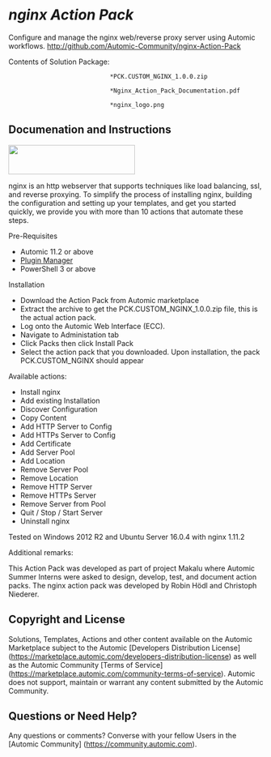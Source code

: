 *nginx Action Pack*
=============


Configure and manage the nginx web/reverse proxy server using Automic workflows.
http://github.com/Automic-Community/nginx-Action-Pack

<!-- List of attached files -->
Contents of Solution Package:

						
								*PCK.CUSTOM_NGINX_1.0.0.zip
								
								*Nginx_Action_Pack_Documentation.pdf
								
								*nginx_logo.png
								
						


Documenation and Instructions
---

<p><img src="https://448bb31d92917ba3390f-4a8f48d20b0d8c78b979208d38d37653.ssl.cf1.rackcdn.com/712/screenshots/nginx_logo.png" alt="" width="250" height="58" /></p>
<p>nginx is an http webserver that supports techniques like load balancing, ssl, and reverse proxying. To simplify the process of installing nginx, building the configuration and setting up your templates, and get you started quickly, we provide you with more than 10 actions that automate these steps.</p>
<p>Pre-Requisites</p>
<ul>
<li>Automic 11.2 or above</li>
<li><a href="https://marketplace.automic.com/details/plugin-manager" target="_blank">Plugin Manager</a></li>
<li>PowerShell 3 or above</li>
</ul>
<p>Installation</p>
<ul>
<li>Download the Action Pack from Automic marketplace</li>
<li>Extract the archive to get the PCK.CUSTOM_NGINX_1.0.0.zip file, this is the actual action pack.</li>
<li>Log onto the Automic Web Interface (ECC).</li>
<li>Navigate to Administation tab</li>
<li>Click Packs then click Install Pack</li>
<li>Select the action pack that you downloaded. Upon installation, the pack PCK.CUSTOM_NGINX should appear</li>
</ul>
<p>Available actions:</p>
<ul>
<li>Install nginx</li>
<li>Add existing Installation</li>
<li>Discover Configuration</li>
<li>Copy Content</li>
<li>Add HTTP Server to Config</li>
<li>Add HTTPs Server to Config</li>
<li>Add Certificate</li>
<li>Add Server Pool</li>
<li>Add Location</li>
<li>Remove Server Pool</li>
<li>Remove Location</li>
<li>Remove HTTP Server</li>
<li>Remove HTTPs Server</li>
<li>Remove Server from Pool</li>
<li>Quit / Stop / Start Server</li>
<li>Uninstall nginx</li>
</ul>
<p>Tested on Windows 2012 R2 and Ubuntu Server 16.0.4 with nginx 1.11.2</p>
<p>Additional remarks:</p>
<p>This Action Pack was developed as part of project Makalu where Automic Summer Interns were asked to design, develop, test, and document action packs. The nginx action pack was developed by Robin H&ouml;dl and Christoph Niederer.</p>

Copyright and License
---

Solutions, Templates, Actions and other content available on the Automic Marketplace subject to the Automic [Developers Distribution License] (https://marketplace.automic.com/developers-distribution-license) as well as the Automic Community [Terms of Service] (https://marketplace.automic.com/community-terms-of-service).
Automic does not support, maintain or warrant any content submitted by the Automic Community.



Questions or Need Help? 
---
Any questions or comments? Converse with your fellow Users in the [Automic Community] (https://community.automic.com).